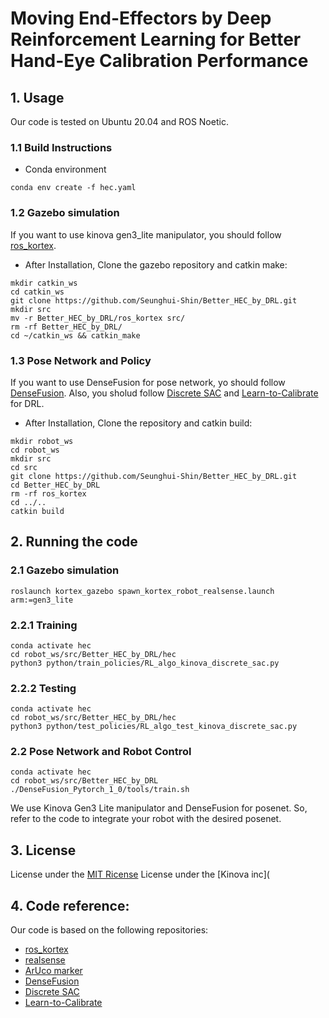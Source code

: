 # Moving End-Effectors by Deep Reinforcement Learning for Better Hand-Eye Calibration Performance 


## 1. Usage

Our code is tested on Ubuntu 20.04 and ROS Noetic.

### 1.1 Build Instructions

- Conda environment
```
conda env create -f hec.yaml
```

### 1.2 Gazebo simulation

If you want to use kinova gen3_lite manipulator, you should follow [ros_kortex](https://github.com/Kinovarobotics/ros_kortex).

- After Installation, Clone the gazebo repository and catkin make:
```
mkdir catkin_ws
cd catkin_ws
git clone https://github.com/Seunghui-Shin/Better_HEC_by_DRL.git
mkdir src
mv -r Better_HEC_by_DRL/ros_kortex src/
rm -rf Better_HEC_by_DRL/
cd ~/catkin_ws && catkin_make
```

### 1.3 Pose Network and Policy

If you want to use DenseFusion for pose network, yo should follow [DenseFusion](https://github.com/j96w/DenseFusion).
Also, you sholud follow [Discrete SAC](https://github.com/BY571/SAC_discrete) and [Learn-to-Calibrate](https://github.com/ethz-asl/Learn-to-Calibrate/tree/master?tab=readme-ov-file) for DRL.

- After Installation, Clone the repository and catkin build:
```
mkdir robot_ws
cd robot_ws
mkdir src
cd src
git clone https://github.com/Seunghui-Shin/Better_HEC_by_DRL.git
cd Better_HEC_by_DRL
rm -rf ros_kortex
cd ../..
catkin build
```

## 2. Running the code

### 2.1 Gazebo simulation
```
roslaunch kortex_gazebo spawn_kortex_robot_realsense.launch arm:=gen3_lite
```
   
### 2.2.1 Training
```
conda activate hec
cd robot_ws/src/Better_HEC_by_DRL/hec
python3 python/train_policies/RL_algo_kinova_discrete_sac.py
```
### 2.2.2 Testing
```
conda activate hec
cd robot_ws/src/Better_HEC_by_DRL/hec
python3 python/test_policies/RL_algo_test_kinova_discrete_sac.py
```

### 2.2 Pose Network and Robot Control
```
conda activate hec
cd robot_ws/src/Better_HEC_by_DRL
./DenseFusion_Pytorch_1_0/tools/train.sh
```
We use Kinova Gen3 Lite manipulator and DenseFusion for posenet.
So, refer to the code to integrate your robot with the desired posenet.

## 3. License

License under the [MIT Ricense](https://github.com/Seunghui-Shin/Better_HEC_by_DRL/blob/main/DenseFusion_Pytorch_1_0/LICENSE)
License under the [Kinova inc](


## 4. Code reference:

Our code is based on the following repositories:

- [ros_kortex](https://github.com/Kinovarobotics/ros_kortex)
- [realsense](https://github.com/issaiass/realsense2_description)
- [ArUco marker](https://github.com/ValerioMagnago/aruco_description)
- [DenseFusion](https://github.com/j96w/DenseFusion)
- [Discrete SAC](https://github.com/BY571/SAC_discrete)
- [Learn-to-Calibrate](https://github.com/ethz-asl/Learn-to-Calibrate/tree/master?tab=readme-ov-file)
